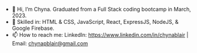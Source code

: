 - 👋 Hi, I’m Chyna. Graduated from a Full Stack coding bootcamp in March, 2023.
- 🌱 Skilled in: HTML & CSS, JavaScript, React, ExpressJS, NodeJS, & Google Firebase.
- 📫 How to reach me: LinkedIn: https://www.linkedin.com/in/chynablair | Email: chynapblair@gmail.com
